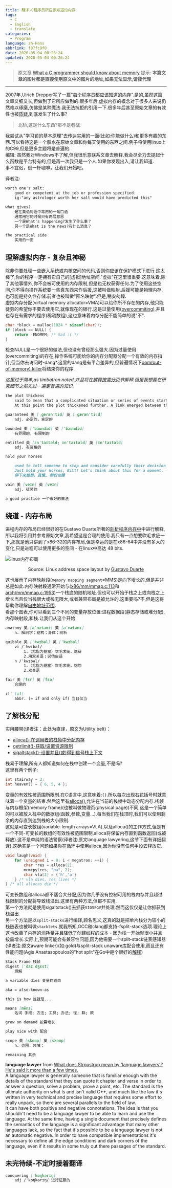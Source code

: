 ```yaml
---
title: 翻译-C程序员所应该知道的内存
tags:
  - C
  - English
  - translate
categories:
  - Program
language: zh-Hans
abbrlink: f87fc9f0
date: 2020-05-04 00:26:24
updated: 2020-05-04 00:26:24
---
```


> 原文章 [What a C programmer should know about memory](https://marek.vavrusa.com/memory/#mmap-fun)
提示: **本篇文章的图片都是直接使用原文中的图片的地址,如果无法显示,请挂代理**
***
2007年,Ulrich Drepper写了一篇"[每个程序员都应该知道的内存](http://www.akkadia.org/drepper/cpumemory.pdf)".是的,虽然这篇文章又细又长,但做到了它所应做到的.很多年后,虚拟内存的概念对于很多人来说仍然难以琢磨,仿佛是某种魔法.我无法抗拒的引用一下.很多年后甚至原始文章的有效性也被[质疑](https://stackoverflow.com/questions/8126311/what-every-programmer-should-know-about-memory),到底发生了什么事?
>北桥,这是什么东西?那不是巷战.

我尝试从"学习锁的基本原理"去传达实用的一面(比如:你能做什么)和更多有趣的东西.可以看待这是一个胶水在原始文章和你每天使用的东西之间.例子将使用linux上的C99,但是更多主题将是普遍的.  
编辑: 虽然我对Windows不了解,但我很乐意联系文章去解释.我会尽全力去提起什么函数是平台特有的,但是再一次我只是一个人.如果你发现出入,请让我知道.  
事不宜迟，倒一杯咖啡，让我们开始吧。

译者注:

```md
worth one's salt:
    good or competent at the job or profession specified.
    ig:"any astrologer worth her salt would have predicted this"

what gives?
    是在英语对话中常用的一句口语
    通常用它的时候只有两层意思
    一个是What's happening?发生了什么事？
    另一个是What is the news?有什么消息？

the practical side
    实用的一面
```

## 理解虚拟内存 - 复杂且神秘

除非你要处理一些嵌入系统或内核空间的代码,否则你应该在保护模式下进行.这太棒了,你的程序一定拥有它自己的[虚拟]地址空间."虚拟"在这里很重要.这意味着,除了其他事情外,你不会被可使用的内存限制,但是也无权获得任何.为了使用这些空间,你不得向操作系统要一些真东西来作后援,这被叫做映射.后援可能是物理内存,也可能是持久性存储.前者也被叫做"匿名映射".但是,稍安勿躁.<!--more-->  
虚拟内存分配(virtual memory allocator=VMA)可以给你所不存在的内存,他只能徒劳的希望你不要去使用它,就像现在的银行.这是过量使用([overcommiting](https://www.kernel.org/doc/Documentation/vm/overcommit-accounting)),并且也存在有需求的程序(稀疏数组),这也意味着内存分配不能简单的说"不".  

```c
char *block = malloc(1024 * sizeof(char));
if (block == NULL) {
	return -ENOMEM; /* Sad :( */
}
```

检查NULL是一个很好的做法,但也没有曾经那么强大.因为过量使用(overcommiting)的存在,操作系统可能给你的内存分配器分配一个有效的内存指针,但当你去访问时-dang*.这里的dang是有平台差异的,但普遍情况下[oom(out-of-memory) killer](http://www.win.tue.nl/~aeb/linux/lk/lk-9.html#ss9.6)将结束你的程序.  

*这里过于简单,as timbatron noted,并且将在[解释按需分页](https://marek.vavrusa.com/memory/#pagefault)节解释.但是我想要在研究细节之前先过一遍更普遍的知识.*

```md
the plot thickens
    said to mean that a complicated situation or series of events starts to become even more complicated or mysterious
    At this point the plot thickened further. A link emerged between the attempt to kill the Pope and the kidnapping of the American.

guaranteed 美 [ˌɡerənˈtid] 英 [ˌɡærənˈtiːd]
    adj. 必定的，肯定的

bounded 美 ['baundid] 英 [ˈbaʊndɪd]
    有界限的, 有限制的

entitled 美 [ɛnˈtaɪtəld; ɪnˈtaɪtəld] 英 [ɪnˈtaɪtəld]
    adj. 有资格的

hold your horses

    used to tell someone to stop and consider carefully their decision or opinion about something:
    Just hold your horses, Bill! Let's think about this for a moment.
    停下來想想，且慢… 稍安勿躁

vain 美 [veɪn] 英 [veɪn]
    adj. 徒劳的

a good practice 一个很好的做法
```

## 绕道 - 内存布局

进程内存的布局已经很好的在Gustavo Duarte所著的[剖析程序内存中](http://duartes.org/gustavo/blog/post/anatomy-of-a-program-in-memory/)中进行解释,所以我将引用并参考原始文章,我希望这是合理的使用.我只有一点想要吹毛求疵一下,那就是他只讲到了x86-32的内存布局,但是幸运的是在x86-64中并没有多大的变化,只是进程可以使用更多的空间 - 在linux中高达 48 bits.

![linux内存布局](http://static.duartes.org/img/blogPosts/linuxFlexibleAddressSpaceLayout.png)
<center>Source: Linux address space layout by <a href="http://duartes.org/gustavo/blog/post/anatomy-of-a-program-in-memory/">Gustavo Duarte</a></center>

这也展示了内存映射段(`memory mapping segment`=MMS)是向下增长的,但是并非总是如此.内存映射段通常开始与([x86/mm/mmap.c:113](http://lxr.free-electrons.com/source/mm/mmap.c#L1953)和[arch/mm/mmap.c:1953](http://lxr.free-electrons.com/source/arch/x86/mm/mmap.c#L113))一个栈底的随机地址.但也可以开始于栈之上或向栈之上增长当且仅当栈很大或栈无限大,或者兼容布局是被允许的.这重要吗?不,但是这将帮助你理解[自由地址范围](https://marek.vavrusa.com/memory/#mmap-fun).  
看那个图表,你可以看到三个不同的变量存放位置:进程数据段(静态存储或堆分配),内存映射段,和栈.让我们从这个开始

```md
anatomy 美 [əˈnætəmi] 英 [əˈnætəmɪ]
    n. 解剖学；结构；身体；剖析

quibble 美 [ˈkwɪbəl] 英 [ˈkwɪbəl]
    vi /ˈkwɪbəl/
        1.（尤指为搪塞）吹毛求疵，诡辩
        2.用双关语；说俏皮话
    n /ˈkwɪbəl/
        1.（尤指为搪塞）吹毛求疵，抱怨
        2.双关语

fair 美 [fɛr] 英 [fɛə]
    合理的

iff [if]
    abbr. (= if and only if) 当且仅当
```

## 了解栈分配

实用腰带(译者注：此处为直译，原文为Utility belt)：

- [alloca()-在调用者的栈帧中分配内存](https://linux.die.net/man/3/alloca)
- [getrlimit()-获取/设置资源限制](https://linux.die.net/man/2/getrlimit)
- [sigaltstack()-设置并且(或)得到信号栈上下文](https://linux.die.net/man/2/sigaltstack)

栈易于理解,所有人都知道如何在栈中创建一个变量,不是吗?  
这里有两个例子:

```c
int stairway = 2;
int heaven[] = { 6, 5, 4 };
```

变量的有效性被范围所限制.在C语言中,这意味着:`{}`.所以每次出现右花括号时就意味着一个变量的结束.然后这里有[alloca()](https://linux.die.net/man/3/alloca),允许在当前的栈帧中动态分配内存.栈帧与内存框架(memory frame)(也被叫做物理页(physical page))不同,这是一个简单的可以被放入栈中的数据组(函数,参数,变量...).每当我们在栈顶时,我们可以使用剩余的内存直到达到栈的大小限制.  
这就是可变长数组(variable-length arrays=VLA),以及alloca()的工作方式,但是有一个不同-可变长的数组的有效性被范围限制,alloca将保留内存直到函数返回(或被释放).这不是单纯的语法警察(译者注:原文language lawyering,这节下面有详细翻译),这确实是一个问题如果你在循环中使用alloca,因为你没有任何手段去释放它.

```c
void laugh(void) {
	for (unsigned i = 0; i < megatron; ++i) {
	    char *res = alloca(2);
	    memcpy(res, "ha", 2);
	    char vla[2] = {'h','a'}
	} /* vla dies, res lives */
} /* all allocas die */
```

可变长数组和alloca都不适合大分配,因为你几乎没有控制可用的栈内存并且超过栈限制的分配将导致栈溢出.这里有两种方法,但都不实用.  
第一个方法就是使用sigaltstack()去抓获`SIGSEGV`并处理.然而这仅仅是让你抓获到栈溢出.  
另一个方法是以`split-stacks`进行编译,顾名思义,这真的就是把单片栈分为较小的栈链表也被叫做`stacklets`.就我所知,GCC和clang都支持-fsplit-stack选项.理论上这也改善了内存的消耗量并且降低了创建线程的成本 - 因为栈一开始就很小并且按需增长.实际上,预期可能会有兼容性问题,因为他需要一个split-stack链表感知器(译者注:原文aware linker)(如:gold)与split-stack unaware库配合使用,而且还有性能问题(Agis Anastasopoulos的"hot split"在Go中是个很好的[解释](http://agis.io/2014/03/25/contiguous-stacks-in-go.html))

```md
Stack Frame 栈帧
digest [ˈdaɪˌdʒɛst]
    理解

a variable dies 变量的结束

aka = also-known-as

this is how 这就是...

means [mēnz]
    名词 手段; 方法; 工具; 办法; 径; 繇; 款

grow on demand 按需增长

play nice with 配合

scope 美 [skoʊp] 英 [skəʊp]
    n. 范围，领域；

remaining 其余
```

**language lawyer** from [What does Stroustrup mean by 'language lawyers'? He's said it more than a few times.](https://www.reddit.com/r/cpp/comments/52yd5s/what_does_stroustrup_mean_by_language_lawyers_hes/)  
A language lawyer is generally someone that is familiar enough with the details of the standard that they can quote it chapter and verse in order to answer a question, solve a problem, prove a point, etc. The standard is the ultimate authority on what is and isn't valid C++, and much like the law it's written in very technical and precise language that requires some effort to really unpack, so there are several parallels to the field of law.  
It can have both positive and negative connotations. The idea is that you shouldn't need to be a language lawyer to be able to learn and use the language. At the same time, having a single document that precisely defines the semantics of the language is a significant advantage that many other languages lack, so the fact that it's possible to be a language lawyer is not an automatic negative. In order to have compatible implementations it's necessary to define all the edge conditions and dark corners of the language, even if it results in some truly out there passages of the standard.  

## 未完待续-不定时接着翻译

```md
conquering [ˈkɒŋkərɪŋ]
    adj /ˈkɒŋkərɪŋ/ 进行征服的
```
